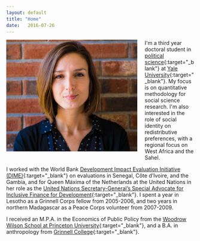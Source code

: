 ```yaml
---
layout: default
title: "Home"
date:   2016-07-26
---
```

<img style="float: left; width: 350px; margin: 0 20px 10px 0" src="/assets/molly_brick.jpg" alt="pic" />

I'm a third year doctoral student in [political science](http://politicalscience.yale.edu/){:target="_blank"} at [Yale University](http://www.yale.edu/){:target="_blank"}. 
My focus is on quantitative methodology for social science research. I'm also interested in the role of social identity on redistributive preferences, with a regional focus on West Africa and the Sahel.

I  worked with the World Bank [Development Impact Evaluation Initiative (DIME)](http://web.worldbank.org/WBSITE/EXTERNAL/EXTDEC/EXTDEVIMPEVAINI/0,,contentMDK:23422972~pagePK:64168445~piPK:64168309~theSitePK:3998212,00.html){:target="_blank"} on evaluations in Senegal, Côte d’Ivoire, and the Gambia, and for Queen Máxima of the Netherlands at the United Nations in her role as the [United Nations Secretary-General’s Special Advocate for Inclusive Finance for Development](https://www.unsgsa.org/){:target="_blank"}. I spent a year in Lesotho as a Grinnell Corps fellow from 2005-2006, and two years in northern Madagascar as a Peace Corps volunteer from 2007-2009.

I received an M.P.A. in the Economics of Public Policy from the [Woodrow Wilson School at Princeton University](http://wws.princeton.edu/){:target="_blank"}, and a B.A. in anthropology from [Grinnell College](http://www.grinnell.edu){:target="_blank"}.



